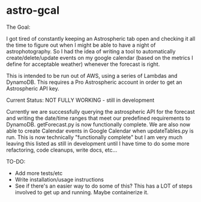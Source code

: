 # astro-gcal
The Goal:

I got tired of constantly keeping an Astrospheric tab open and checking it all the time to figure out when I might be able to have a night of astrophotography.  So I had the idea of writing a tool to automatically create/delete/update events on my google calendar (based on the metrics I define for acceptable weather) whenever the forecast is right.

This is intended to be run out of AWS, using a series of Lambdas and DynamoDB.  This requires a Pro Astrospheric account in order to get an Astrospheric API key.


Current Status: NOT FULLY WORKING - still in development

Currently we are successfully querying the astrospheric API for the forecast and writing the date/time ranges that meet our predefined requirements to DynamoDB.  getForecast.py is now functionally complete.  We are also now able to create Calendar events in Google Calendar when updateTables.py is run.  This is now technically "functionally complete" but I am very much leaving this listed as still in development until I have time to do some more refactoring, code cleanups, write docs, etc...

TO-DO:
* Add more tests/etc
* Write installation/usage instructions
* See if there's an easier way to do some of this?  This has a LOT of steps involved to get up and running.  Maybe containerize it.

